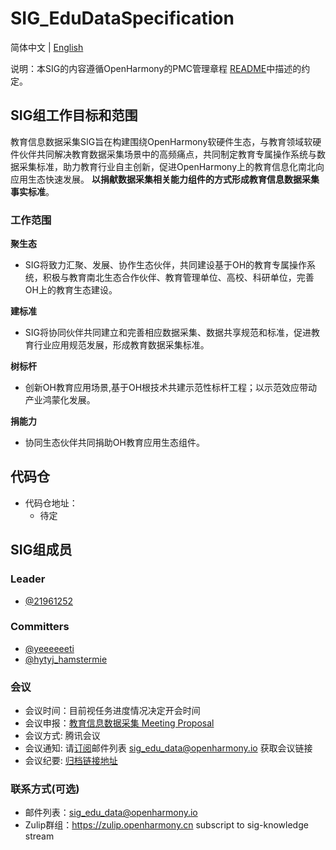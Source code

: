 # SIG_EduDataSpecification
简体中文 | [English](./sig_edu_data_specification.md)

说明：本SIG的内容遵循OpenHarmony的PMC管理章程 [README](/zh/pmc.md)中描述的约定。

## SIG组工作目标和范围

教育信息数据采集SIG旨在构建围绕OpenHarmony软硬件生态，与教育领域软硬件伙伴共同解决教育数据采集场景中的高频痛点，共同制定教育专属操作系统与数据采集标准，助力教育行业自主创新，促进OpenHarmony上的教育信息化南北向应用生态快速发展。
**以捐献数据采集相关能力组件的方式形成教育信息数据采集事实标准**。


### 工作范围
**聚生态**
* SIG将致力汇聚、发展、协作生态伙伴，共同建设基于OH的教育专属操作系统，积极与教育南北生态合作伙伴、教育管理单位、高校、科研单位，完善OH上的教育生态建设。

**建标准**

* SIG将协同伙伴共同建立和完善相应数据采集、数据共享规范和标准，促进教育行业应用规范发展，形成教育数据采集标准。

**树标杆**
* 创新OH教育应用场景,基于OH根技术共建示范性标杆工程；以示范效应带动产业鸿蒙化发展。

**捐能力**
* 协同生态伙伴共同捐助OH教育应用生态组件。


## 代码仓
* 代码仓地址：
  - 待定

## SIG组成员

### Leader
- [@21961252](https://gitee.com/21961252)


### Committers
- [@yeeeeeeti](https://gitee.com/yeeeeeeti)
- [@hytyj_hamstermie](https://gitee.com/hytyj_hamstermie)


### 会议
 - 会议时间：目前视任务进度情况决定开会时间
 - 会议申报：[教育信息数据采集 Meeting Proposal](https://shimo.im/sheets/tpcJktty9Pvpp9c8/MODOC/)
 - 会议方式:   腾讯会议
 - 会议通知:   请[订阅](https://lists.openatom.io/postorius/lists/sig_edu_data.openharmony.io/)邮件列表 sig_edu_data@openharmony.io 获取会议链接
 - 会议纪要:   [归档链接地址](https://gitee.com/openharmony-sig/sig-content/tree/master/edu_data_specification/meetings)

### 联系方式(可选)

- 邮件列表：[sig_edu_data@openharmony.io]()
- Zulip群组：https://zulip.openharmony.cn  subscript to sig-knowledge stream